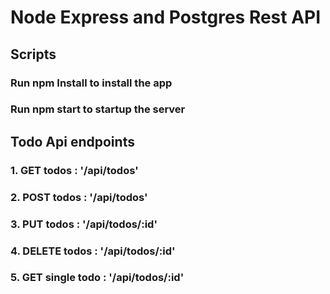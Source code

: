 #  Node Express and Postgres Rest API

## Scripts
### Run npm Install to install the app
### Run npm start to startup the server

## Todo Api endpoints
### 1. GET todos : '/api/todos'
### 2. POST todos : '/api/todos'
### 3. PUT todos : '/api/todos/:id'
### 4. DELETE todos : '/api/todos/:id'
### 5. GET single todo : '/api/todos/:id'